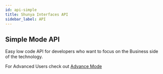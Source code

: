 ```yaml
---
id: api-simple
title: Shunya Interfaces API
sidebar_label: API 
---
```


## Simple Mode API 

Easy low code API for developers who want to focus on the Business side of the 
technology.

For Advanced Users check out [Advance Mode](api-advance.md) 


